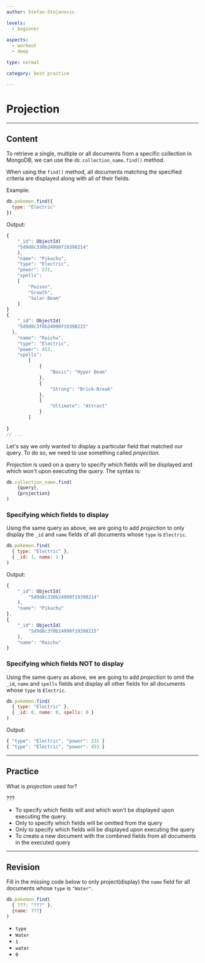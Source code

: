 ```yaml
---
author: Stefan-Stojanovic

levels:
  - beginner
  
aspects:
  - workout
  - deep

type: normal

category: best practice

---
```


# Projection

---
## Content

To retrieve a single, multiple or all documents from a specific collection in MongoDB, we can use the `db.collection_name.find()` method.

When using the `find()` method, all documents matching the specified criteria are displayed along with all of their fields.

Example:
```javascript
db.pokemon.find({
  type: "Electric"
})
```

Output:
```javascript
{ 
	"_id": ObjectId(
    "5d9d8c330b24990f19398214"
	), 
	"name": "Pikachu", 
	"type": "Electric", 
	"power": 231, 
	"spells":
	[
		"Poison", 
		"Growth", 
		"Solar-Beam" 
	] 
}
{ 
	"_id": ObjectId(
    "5d9d8c3f0b24990f19398215"
  ), 
	"name": "Raichu", 
	"type": "Electric", 
	"power": 453, 
	"spells": 
		[ 
			{ 
				"Basic": "Hyper Beam" 
			}, 
			{ 
				"Strong": "Brick-Break" 
			}, 
			{ 
				"Ultimate": "Attract" 
			} 
		]
		 
}
// ...
```
Let's say we only wanted to display a particular field that matched our query. To do so, we need to use something called *projection*.

*Projection* is used on a query to specify which fields will be displayed and which won't upon executing the query. The syntax is:
```javascript
db.collection_name.find(
	{query},
	{projection}
)
```

### Specifying which fields to display

Using the same query as above, we are going to add *projection* to only display the `_id` and `name` fields of all documents whose `type` is `Electric`.
```javascript
db.pokemon.find(
  { type: "Electric" },
  { _id: 1, name: 1 }
)
```

Output:
```javascript
{
	"_id": ObjectId(
		"5d9d8c330b24990f19398214"
	),
	"name": "Pikachu"
},
{
	"_id": ObjectId(
		"5d9d8c3f0b24990f19398215"
	),
	"name": "Raichu"
}
```

### Specifying which fields NOT to display

Using the same query as above, we are going to add *projection* to omit the `_id`, `name` and `spells` fields and display all other fields for all documents whose `type` is `Electric`.
```javascript
db.pokemon.find(
  { type: "Electric" },
  { _id: 0, name: 0, spells: 0 }
)
```

Output:
```javascript
{ "type": "Electric", "power": 231 }
{ "type": "Electric", "power": 453 }
```

---
## Practice

What is *projection* used for?

???

* To specify which fields will and which won't be displayed upon executing the query.
* Only to specify which fields will be omitted from the query
* Only to specify which fields will be displayed upon executing the query
* To create a new document with the combined fields from all documents in the executed query

---
## Revision

Fill in the missing code below to only project(display) the `name` field for all documents whose `type` is `"Water"`.

```javascript
db.pokemon.find(
  { ???: "???" },
  {name: ???}
)
```


* `type`
* `Water`
* `1`
* `water`
* `0`
